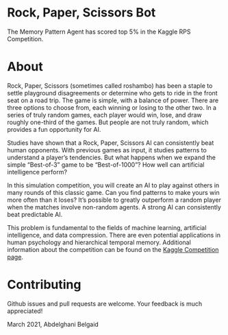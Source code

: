 # Rock, Paper, Scissors Bot

The Memory Pattern Agent has scored top 5% in the Kaggle RPS Competition.

# About
Rock, Paper, Scissors (sometimes called roshambo) has been a staple to settle playground disagreements or determine who gets to ride in the front seat on a road trip. The game is simple, with a balance of power. There are three options to choose from, each winning or losing to the other two. In a series of truly random games, each player would win, lose, and draw roughly one-third of the games. But people are not truly random, which provides a fun opportunity for AI.

Studies have shown that a Rock, Paper, Scissors AI can consistently beat human opponents. With previous games as input, it studies patterns to understand a player’s tendencies. But what happens when we expand the simple “Best-of-3” game to be “Best-of-1000”? How well can artificial intelligence perform?

In this simulation competition, you will create an AI to play against others in many rounds of this classic game. Can you find patterns to make yours win more often than it loses? It’s possible to greatly outperform a random player when the matches involve non-random agents. A strong AI can consistently beat predictable AI.

This problem is fundamental to the fields of machine learning, artificial intelligence, and data compression. There are even potential applications in human psychology and hierarchical temporal memory. Additional information about the competition can be found on the [Kaggle Competition page](https://www.kaggle.com/c/rock-paper-scissors).

# Contributing
Github issues and pull requests are welcome. Your feedback is much appreciated!

March 2021, Abdelghani Belgaid
